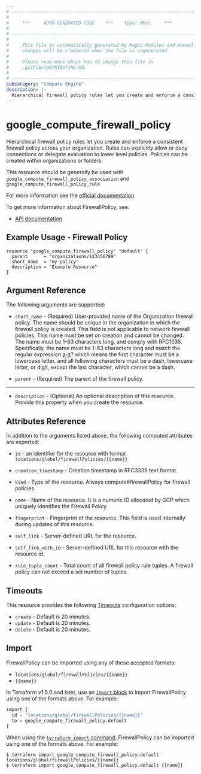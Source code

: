 ```yaml
---
# ----------------------------------------------------------------------------
#
#     ***     AUTO GENERATED CODE    ***    Type: MMv1     ***
#
# ----------------------------------------------------------------------------
#
#     This file is automatically generated by Magic Modules and manual
#     changes will be clobbered when the file is regenerated.
#
#     Please read more about how to change this file in
#     .github/CONTRIBUTING.md.
#
# ----------------------------------------------------------------------------
subcategory: "Compute Engine"
description: |-
  Hierarchical firewall policy rules let you create and enforce a consistent firewall policy across your organization.
---
```


# google_compute_firewall_policy

Hierarchical firewall policy rules let you create and enforce a consistent firewall policy across your organization. Rules can explicitly allow or deny connections or delegate evaluation to lower level policies. Policies can be created within organizations or folders.

This resource should be generally be used with `google_compute_firewall_policy_association` and `google_compute_firewall_policy_rule`

For more information see the [official documentation](https://cloud.google.com/vpc/docs/firewall-policies)


To get more information about FirewallPolicy, see:

* [API documentation](https://cloud.google.com/compute/docs/reference/rest/v1/firewallPolicies)

## Example Usage - Firewall Policy


```hcl
resource "google_compute_firewall_policy" "default" {
  parent      = "organizations/123456789"
  short_name  = "my-policy"
  description = "Example Resource"
}
```

## Argument Reference

The following arguments are supported:


* `short_name` -
  (Required)
  User-provided name of the Organization firewall policy. The name should be unique in the organization in which the firewall policy is created.
  This field is not applicable to network firewall policies. This name must be set on creation and cannot be changed. The name must be 1-63 characters long, and comply with RFC1035.
  Specifically, the name must be 1-63 characters long and match the regular expression [a-z]([-a-z0-9]*[a-z0-9])? which means the first character must be a lowercase letter, and all following characters must be a dash, lowercase letter, or digit, except the last character, which cannot be a dash.

* `parent` -
  (Required)
  The parent of the firewall policy.


- - -


* `description` -
  (Optional)
  An optional description of this resource. Provide this property when you create the resource.


## Attributes Reference

In addition to the arguments listed above, the following computed attributes are exported:

* `id` - an identifier for the resource with format `locations/global/firewallPolicies/{{name}}`

* `creation_timestamp` -
  Creation timestamp in RFC3339 text format.

* `kind` -
  Type of the resource. Always compute#firewallPolicy for firewall policies

* `name` -
  Name of the resource. It is a numeric ID allocated by GCP which uniquely identifies the Firewall Policy.

* `fingerprint` -
  Fingerprint of the resource. This field is used internally during updates of this resource.

* `self_link` -
  Server-defined URL for the resource.

* `self_link_with_id` -
  Server-defined URL for this resource with the resource id.

* `rule_tuple_count` -
  Total count of all firewall policy rule tuples. A firewall policy can not exceed a set number of tuples.


## Timeouts

This resource provides the following
[Timeouts](https://developer.hashicorp.com/terraform/plugin/sdkv2/resources/retries-and-customizable-timeouts) configuration options:

- `create` - Default is 20 minutes.
- `update` - Default is 20 minutes.
- `delete` - Default is 20 minutes.

## Import


FirewallPolicy can be imported using any of these accepted formats:

* `locations/global/firewallPolicies/{{name}}`
* `{{name}}`


In Terraform v1.5.0 and later, use an [`import` block](https://developer.hashicorp.com/terraform/language/import) to import FirewallPolicy using one of the formats above. For example:

```tf
import {
  id = "locations/global/firewallPolicies/{{name}}"
  to = google_compute_firewall_policy.default
}
```

When using the [`terraform import` command](https://developer.hashicorp.com/terraform/cli/commands/import), FirewallPolicy can be imported using one of the formats above. For example:

```
$ terraform import google_compute_firewall_policy.default locations/global/firewallPolicies/{{name}}
$ terraform import google_compute_firewall_policy.default {{name}}
```
